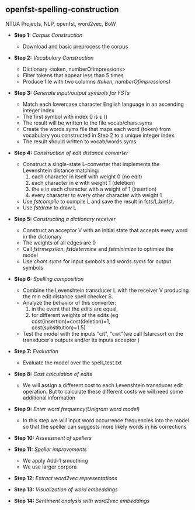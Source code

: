 ## openfst-spelling-construction
NTUA Projects, NLP, openfst, word2vec, BoW

  - **Step 1:** _Corpus Construction_
    - Download and basic preprocess the corpus 
  
  - **Step 2:** _Vocabulary Construction_
    - Dictionary <token, numberOfimpressions>
    - Filter tokens that appear less than 5 times
    - Produce file with two columns _(token, numberOfimpressions)_
    
  - **Step 3:** _Generate input/output symbols for FSTs_
    - Match each lowercase character English language in an ascending integer index
    - The first symbol with index 0 is ε (<eps>)
    - The result will be written to the file vocab/chars.syms 
    - Create the words.syms file that maps each word (token) from vocabulary you constructed in 
      Step 2 to a unique integer index. 
    - The result should written to vocab/words.syms.
  
  - **Step 4:** _Construction of edit distance converter_
    - Construct a single-state L-converter that implements the Levenshtein distance matching:
      1. each character in itself with weight 0 (no edit)
      2. each character in e with weight 1 (deletion)
      3. the e in each character with a weight of 1 (insertion)
      4. every character to every other character with weight 1
    - Use _fstcompile_ to compile L and save the result in fsts/L.binfst.
    - Use _fstdraw_ to draw L
  
  - **Step 5:** _Constructing a dictionary receiver_
    - Construct an acceptor V with an initial state that accepts every word in the dictionary
    - The weights of all edges are 0
    - Call _fstrmepsilon_, _fstdetermine_ and _fstminimize_ to optimize the model
    - Use _chars.syms_ for input symbols and _words.syms_ for output symbols
  
  - **Step 6:** _Spelling composition_
    - Combine the Levenshtein transducer L with the receiver V producing the min
      edit distance spell checker S. 
    - Analyze the behavior of this converter: 
      1. in the event that the edits are equal,
      2. for different weights of the edits (eg cost(insertion)=cost(deletion)=1,      
         cost(substitution)=1.5)
    - Test the model with the inputs "cit", "cwt"(we call fstarcsort on the transducer's 
      outputs and/or its inputs acceptor )
      
  - **Step 7:** _Evaluation_
    - Evaluate the model over the spell_test.txt
  
  - **Step 8:** _Cost calculation of edits_
    - We will assign a different cost to each Levenshtein transducer edit operation.
      But to calculate these different costs we will need some additional information
      
  - **Step 9:** _Enter word frequency(Unigram word model)_
    - In this step we will input word occurrence frequencies into the model so that the speller can
      suggests more likely words in his corrections

  - **Step 10:** _Assessment of spellers_
   
  - **Step 11:** _Speller improvements_
    - We apply Add-1 smoothing
    - We use larger corpora
   
  - **Step 12:** _Extract word2vec representations_
       
  - **Step 13:** _Visualization of word embeddings_
   
  - **Step 14:** _Sentiment analysis with word2vec embeddings_
    
